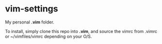 vim-settings
============

My personal **.vim** folder.

To install, simply clone this repo into **.vim**, and source the vimrc from .vimrc or ~/vimfiles/vimrc
depending on your O/S.

